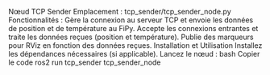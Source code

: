 Nœud TCP Sender
Emplacement : tcp_sender/tcp_sender_node.py
Fonctionnalités :
Gère la connexion au serveur TCP et envoie les données de position et de température au FiPy.
Accepte les connexions entrantes et traite les données reçues (position et température).
Publie des marqueurs pour RViz en fonction des données reçues.
Installation et Utilisation
Installez les dépendances nécessaires (si applicable).
Lancez le nœud :
bash
Copier le code
ros2 run tcp_sender tcp_sender_node
